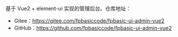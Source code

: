 基于 Vue2 + element-ui 实现的管理后台。仓库地址：

* Gitee：<https://gitee.com/fpbasiccode/fpbasic-ui-admin-vue2>
* GitHub：<https://github.com/fpbasiccode/fpbasic-ui-admin-vue2>
